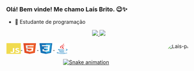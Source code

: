### Olá! Bem vinde! Me chamo Laís Brito. 😉✨

- 🌱 Estudante de programação


<div align="center">
  <a href="https://github.com/LaisSBrito">
  <img height="155em" src="https://github-readme-stats.vercel.app/api?username=LaisSBrito&show_icons=true&theme=radical&include_all_commits=true&count_private=true"/>
  <img height="155em" src="https://github-readme-stats.vercel.app/api/top-langs/?username=LaisSBrito&layout=compact&langs_count=7&theme=radical"/>
</div>
  
  <div style="display: inline_block"><br>
  <img align="center" alt="Lais-Js" height="30" width="40" src="https://raw.githubusercontent.com/devicons/devicon/master/icons/javascript/javascript-plain.svg">
  <img align="center" alt="Lais-HTML" height="30" width="40" src="https://raw.githubusercontent.com/devicons/devicon/master/icons/html5/html5-original.svg">
  <img align="center" alt="Lais-CSS" height="30" width="40" src="https://raw.githubusercontent.com/devicons/devicon/master/icons/css3/css3-original.svg">
  <img align="center" alt="Lais-JAVA" height="30" width="40" src="https://raw.githubusercontent.com/devicons/devicon/master/icons/java/java-original.svg">
  <img align="right" alt="Lais-pic" height="150" style="border-radius:50px;" src="https://media.discordapp.net/attachments/936059704889724931/936084024177360906/20220126_232314.gif">
</div>

 <div align="center">
  
  ![Snake animation](https://github.com/LaisSBrito/LaisSBrito/blob/output/github-contribution-grid-snake.svg)
  
</div>
